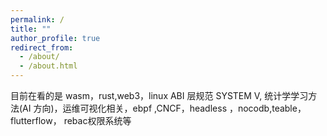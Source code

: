 ```yaml
---
permalink: /
title: ""
author_profile: true
redirect_from: 
  - /about/
  - /about.html
---
```


目前在看的是 wasm，rust,web3，linux ABI  层规范 SYSTEM V, 统计学学习方法(AI  方向)，运维可视化相关，ebpf ,CNCF，headless ，nocodb,teable，flutterflow， rebac权限系统等